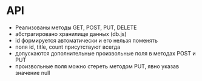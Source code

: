 # API
 - Реализованы методы GET, POST, PUT, DELETE
 - абстрагировано хранилище данных (db.js)
 - id формируется автоматически и его нельзя поменять
 - поля id, title, count присутствуют всегда
 - допускаются дополнительные произвольные поля в методах POST и PUT
 - произвольные поля можно стереть методом PUT, явно указав значение null
